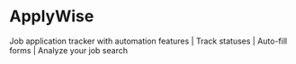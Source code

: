 # ApplyWise
Job application tracker with automation features | Track statuses | Auto-fill forms | Analyze your job search
